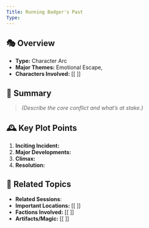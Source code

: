 ```yaml
---
Title: Running Badger's Past
Type:
---
```


## 🎭 Overview
- **Type:** Character Arc
- **Major Themes:**  Emotional Escape, 
- **Characters Involved:** [[ ]]  

## 📖 Summary
> *(Describe the core conflict and what’s at stake.)*  

## 🕰️ Key Plot Points
1. **Inciting Incident:**  
2. **Major Developments:**  
3. **Climax:**  
4. **Resolution:**  

## 🔗 Related Topics
- **Related Sessions**: 
- **Important Locations:** [[ ]]
- **Factions Involved:** [[ ]]
- **Artifacts/Magic:** [[ ]]
